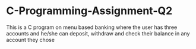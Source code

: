 # C-Programming-Assignment-Q2
This is a C program on menu based banking where the user has three accounts and he/she can deposit, withdraw and check their balance in any account they chose 
